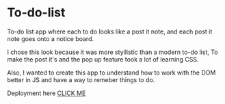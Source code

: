 # To-do-list

To-do list app where each to do looks like a post it note, and each post it note goes onto a notice board.

I chose this look because it was more styllistic than a modern to-do list, To make the post it's and the pop up feature took a lot of learning CSS.

Also, I wanted to create this app to understand how to work with the DOM better in JS and  have a way to remeber things to do.

Deployment here [CLICK ME](https://to-do-list-ten-pink-94.vercel.app/)
